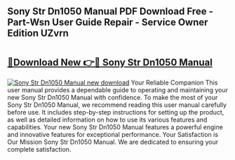 ## Sony Str Dn1050 Manual PDF Download Free - Part-Wsn User Guide Repair - Service Owner Edition UZvrn

# <h2><a href="http://cf28134.oget.top/?id=Sony+Str+Dn1050+Manual">🔗Download New 👉🔴 Sony Str Dn1050 Manual</a></h2>

[![Sony Str Dn1050 Manual new download](https://i.imgur.com/5g1atiW.png)](http://cf28134.oget.top/?id=Sony+Str+Dn1050+Manual)
Your Reliable Companion This user manual provides a dependable guide to operating and maintaining your new Sony Str Dn1050 Manual with confidence. To make the most of your Sony Str Dn1050 Manual, we recommend reading this user manual carefully before use. It includes step-by-step instructions for setting up the product, as well as detailed information on how to use its various features and capabilities. Your new Sony Str Dn1050 Manual features a powerful engine and innovative features for exceptional performance. Your Satisfaction is Our Mission Sony Str Dn1050 Manual. We are dedicated to ensuring your complete satisfaction.
